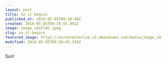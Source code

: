 ```yaml
---
layout: post
title: So it begins
published_at: 2016-05-05T09:20:40Z
created: 2016-05-05T09:19:55.991Z
image: image_sQiFlmG.jpeg
slug: so-it-begins
featured_image: https://wintermuteclub.s3.amazonaws.com/media/image_sQiFlmG.jpeg
modified: 2016-05-05T09:20:45.336Z
---
```

Sun!

